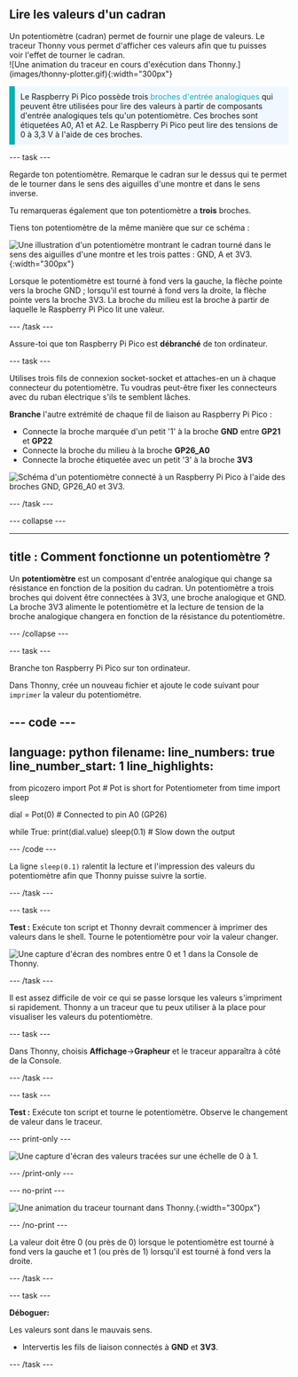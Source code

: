 ## Lire les valeurs d'un cadran

<div style="display: flex; flex-wrap: wrap">
<div style="flex-basis: 200px; flex-grow: 1; margin-right: 15px;">
Un potentiomètre (cadran) permet de fournir une plage de valeurs. Le traceur Thonny vous permet d'afficher ces valeurs afin que tu puisses voir l'effet de tourner le cadran.
</div>
<div>
![Une animation du traceur en cours d'exécution dans Thonny.](images/thonny-plotter.gif){:width="300px"}
</div>
</div>

<p style="border-left: solid; border-width:10px; border-color: #0faeb0; background-color: aliceblue; padding: 10px;">
Le Raspberry Pi Pico possède trois <span style="color: #0faeb0">broches d'entrée analogiques </span> qui peuvent être utilisées pour lire des valeurs à partir de composants d'entrée analogiques tels qu'un potentiomètre. Ces broches sont étiquetées A0, A1 et A2. Le Raspberry Pi Pico peut lire des tensions de 0 à 3,3 V à l'aide de ces broches.</p>

--- task ---

Regarde ton potentiomètre. Remarque le cadran sur le dessus qui te permet de le tourner dans le sens des aiguilles d'une montre et dans le sens inverse.

Tu remarqueras également que ton potentiomètre a **trois** broches.

Tiens ton potentiomètre de la même manière que sur ce schéma :

![Une illustration d'un potentiomètre montrant le cadran tourné dans le sens des aiguilles d'une montre et les trois pattes : GND, A et 3V3.](images/potentiometer-illustration.png){:width="300px"}

Lorsque le potentiomètre est tourné à fond vers la gauche, la flèche pointe vers la broche GND ; lorsqu'il est tourné à fond vers la droite, la flèche pointe vers la broche 3V3. La broche du milieu est la broche à partir de laquelle le Raspberry Pi Pico lit une valeur.

--- /task ---

Assure-toi que ton Raspberry Pi Pico est **débranché** de ton ordinateur.

--- task ---

Utilises trois fils de connexion socket-socket et attaches-en un à chaque connecteur du potentiomètre. Tu voudras peut-être fixer les connecteurs avec du ruban électrique s'ils te semblent lâches.

**Branche** l'autre extrémité de chaque fil de liaison au Raspberry Pi Pico :
+ Connecte la broche marquée d'un petit '1' à la broche **GND** entre **GP21** et **GP22**
+ Connecte la broche du milieu à la broche **GP26_A0**
+ Connecte la broche étiquetée avec un petit '3' à la broche **3V3**

![Schéma d'un potentiomètre connecté à un Raspberry Pi Pico à l'aide des broches GND, GP26_A0 et 3V3.](images/pot-diagram.png)

--- /task ---

--- collapse ---

---
title : Comment fonctionne un potentiomètre ?
---

Un **potentiomètre** est un composant d'entrée analogique qui change sa résistance en fonction de la position du cadran. Un potentiomètre a trois broches qui doivent être connectées à 3V3, une broche analogique et GND. La broche 3V3 alimente le potentiomètre et la lecture de tension de la broche analogique changera en fonction de la résistance du potentiomètre.

--- /collapse ---

--- task ---

Branche ton Raspberry Pi Pico sur ton ordinateur.

Dans Thonny, crée un nouveau fichier et ajoute le code suivant pour `imprimer` la valeur du potentiomètre.

--- code ---
---
language: python filename: line_numbers: true line_number_start: 1
line_highlights:
---
from picozero import Pot # Pot is short for Potentiometer from time import sleep

dial = Pot(0) # Connected to pin A0 (GP26)

while True: print(dial.value) sleep(0.1) # Slow down the output

--- /code ---

La ligne `sleep(0.1)` ralentit la lecture et l'impression des valeurs du potentiomètre afin que Thonny puisse suivre la sortie.

--- /task ---

--- task ---

**Test :** Exécute ton script et Thonny devrait commencer à imprimer des valeurs dans le shell. Tourne le potentiomètre pour voir la valeur changer.

![Une capture d'écran des nombres entre 0 et 1 dans la Console de Thonny.](images/potentiometer-shell.png)

--- /task ---

Il est assez difficile de voir ce qui se passe lorsque les valeurs s'impriment si rapidement. Thonny a un traceur que tu peux utiliser à la place pour visualiser les valeurs du potentiomètre.

--- task ---

Dans Thonny, choisis **Affichage**->**Grapheur** et le traceur apparaîtra à côté de la Console.

--- /task ---

--- task ---

**Test :** Exécute ton script et tourne le potentiomètre. Observe le changement de valeur dans le traceur.

--- print-only ---

![Une capture d'écran des valeurs tracées sur une échelle de 0 à 1.](images/thonny-plotter.png)

--- /print-only ---

--- no-print ---

![Une animation du traceur tournant dans Thonny.](images/thonny-plotter.gif){:width="300px"}

--- /no-print ---

La valeur doit être 0 (ou près de 0) lorsque le potentiomètre est tourné à fond vers la gauche et 1 (ou près de 1) lorsqu'il est tourné à fond vers la droite.

--- /task ---

--- task ---

**Déboguer:**

Les valeurs sont dans le mauvais sens.
+ Intervertis les fils de liaison connectés à **GND** et **3V3**.

--- /task ---

